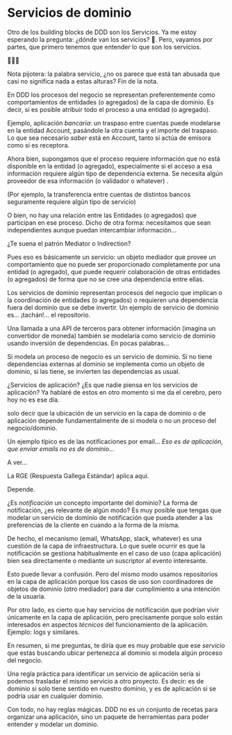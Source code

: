 # Servicios de dominio

Otro de los building blocks de DDD son los Servicios. Ya me estoy esperando la pregunta: ¿dónde van los servicios? 🤣. Pero, vayamos por partes, que primero tenemos que entender lo que son los servicios.

🧻👇🏼

Nota pijotera: la palabra servicio, ¿no os parece que está tan abusada que casi no significa nada a estas alturas? Fin de la nota.

En DDD los procesos del negocio se representan preferentemente como comportamientos de entidades (o agregados) de la capa de dominio. Es decir, si es posible atribuir todo el proceso a una entidad (o agregado).

Ejemplo, aplicación _bancaria_: un traspaso entre cuentas puede modelarse en la entidad Account, pasándole la otra cuenta y el importe del traspaso. Lo que sea necesario _saber_ está en Account, tanto si actúa de emisora como si es receptora.

Ahora bien, supongamos que el proceso requiere información que no está disponible en la entidad (o agregado), especialmente si el acceso a esa información requiere algún tipo de dependencia externa. Se necesita algún proveedor de esa información (o validador o whatever) .

(Por ejemplo, la transferencia entre cuentas de distintos bancos seguramente requiere algún tipo de servicio)

O bien, no hay una relación entre las Entidades (o agregados) que participan en ese proceso. Dicho de otra forma: necesitamos que sean independientes aunque puedan intercambiar información…

¿Te suena el patrón Mediator o Indirection?

Pues eso es básicamente un servicio: un objeto mediador que provee un comportamiento que no puede ser proporcionado completamente por una entidad (o agregado), que puede requerir colaboración de otras entidades (o agregados) de forma que no se cree una dependencia entre ellas.

Los servicios de dominio representan procesos del negocio que implican o la coordinación de entidades (o agregados) o requieren una dependencia fuera del dominio que se debe invertir. Un ejemplo de servicio de dominio es… ¡tachán!… el repositorio.

Una llamada a una API de terceros para obtener información (imagina un convertidor de moneda) también se modelaría como servicio de dominio usando inversión de dependencias. En pocas palabras…

Si modela un proceso de negocio es un servicio de dominio. Si no tiene dependencias externas al dominio se implementa como un objeto de dominio, si las tiene, se invierten las dependencias as usual.

¿Servicios de aplicación? ¿Es que nadie piensa en los servicios de aplicación? Ya hablaré de estos en otro momento si me da el cerebro, pero hoy no es ese día.

solo decir que la ubicación de un servicio en la capa de dominio o de aplicación depende fundamentalmente de si modela o no un proceso del negocio/dominio.

Un ejemplo típico es de las notificaciones por email… _Eso es de aplicación, que enviar emails no es de dominio..._

A ver…

La RGE (Respuesta Gallega Estándar) aplica aquí.

Depende.

¿Es _notificación_ un concepto importante del dominio? La forma de notificación, ¿es relevante de algún modo? Es muy posible que tengas que modelar un servicio de dominio de notificación que pueda atender a las preferencias de la cliente en cuando a la forma de la misma.

De hecho, el mecanismo (email, WhatsApp, slack, whatever) es una cuestión de la capa de infraestructura. Lo que suele ocurrir es que la notificación se gestiona habitualmente en el caso de uso (capa aplicación) bien sea directamente o mediante un suscriptor al evento interesante.

Esto puede llevar a confusión. Pero del mismo modo usamos repositorios en la capa de aplicación porque los casos de uso son coordinadores de objetos de dominio (otro mediador) para dar cumplimiento a una intención de la usuaria.

Por otro lado, es cierto que hay servicios de notificación que podrían vivir únicamente en la capa de aplicación, pero precisamente porque solo están interesados en aspectos _técnicos_ del funcionamiento de la aplicación. Ejemplo: logs y similares.

En resumen, si me preguntas, te diría que es muy probable que ese _servicio_ que estás buscando ubicar pertenezca al dominio si modela algún proceso del negocio.

Una regla práctica para identificar un servicio de aplicación sería si podemos trasladar el mismo servicio a otro proyecto. Es decir: es de dominio si solo tiene sentido en nuestro dominio, y es de aplicación si se podría usar en cualquier dominio.

Con todo, no hay reglas mágicas. DDD no es un conjunto de recetas para organizar una aplicación, sino un paquete de herramientas para poder entender y modelar un dominio.